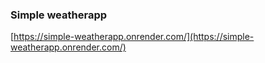 ### Simple weatherapp

[https://simple-weatherapp.onrender.com/](https://simple-weatherapp.onrender.com/)
